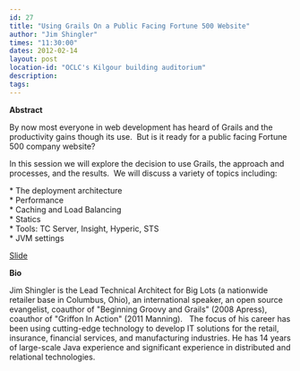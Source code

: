 ```yaml
---
id: 27
title: "Using Grails On a Public Facing Fortune 500 Website"
author: "Jim Shingler"
times: "11:30:00"
dates: 2012-02-14
layout: post
location-id: "OCLC's Kilgour building auditorium"  
description: 
tags: 
---
```

 **Abstract**

By now most everyone in web development has heard of Grails and the productivity gains though its use.&nbsp; But is it ready for a public facing Fortune 500 company website?  
  
In this session we will explore the decision to use Grails, the approach and processes, and the results.&nbsp; We will discuss a variety of topics including:  
  
\* The deployment architecture  
\* Performance  
\* Caching and Load Balancing  
\* Statics  
\* Tools: TC Server, Insight, Hyperic, STS  
\* JVM settings

[Slide](downloads/CojugGrailsEnterprise.pdf)

**Bio**

Jim Shingler is the Lead Technical Architect for Big Lots (a nationwide retailer base in Columbus, Ohio), an international speaker, an open source evangelist, coauthor of "Beginning Groovy and Grails" (2008 Apress), coauthor of "Griffon In Action" (2011 Manning).&nbsp;&nbsp; The focus of his career has been using cutting-edge technology to develop IT solutions for the retail, insurance, financial services, and manufacturing industries. He has 14 years of large-scale Java experience and significant experience in distributed and relational technologies.

